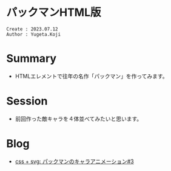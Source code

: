 パックマンHTML版
===
```
Create : 2023.07.12
Author : Yugeta.Koji
```

# Summary
- HTMLエレメントで往年の名作「パックマン」を作ってみます。


# Session
- 前回作った敵キャラを４体並べてみたいと思います。


# Blog
- [css + svg: パックマンのキャラアニメーション#3](https://blog.myntinc.com/2023/04/css-svg-3.html)
